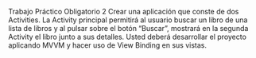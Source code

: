 Trabajo Práctico Obligatorio 2
 Crear una aplicación que conste de dos Activities. La Activity principal permitirá al usuario buscar un
 libro de una lista de libros y al pulsar sobre el botón “Buscar”, mostrará en la segunda Activity el libro
 junto a sus detalles.
 Usted deberá desarrollar el proyecto aplicando MVVM y hacer uso de View Binding en sus vistas.
